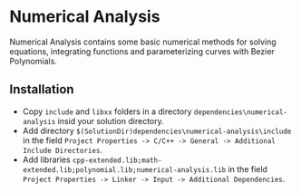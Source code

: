 # Numerical Analysis

Numerical Analysis contains some basic numerical methods for solving equations, integrating functions and parameterizing curves with Bezier Polynomials.

## Installation

* Copy ``` include ``` and ``` libxx ``` folders in a directory ``` dependencies\numerical-analysis ``` insid your solution directory.
* Add directory ``` $(SolutionDir)dependencies\numerical-analysis\include ``` in the field ``` Project Properties -> C/C++ -> General -> Additional Include Directories ```.
* Add libraries ``` cpp-extended.lib;math-extended.lib;polynomial.lib;numerical-analysis.lib ``` in the field ``` Project Properties -> Linker -> Input -> Additional Dependencies ```.
